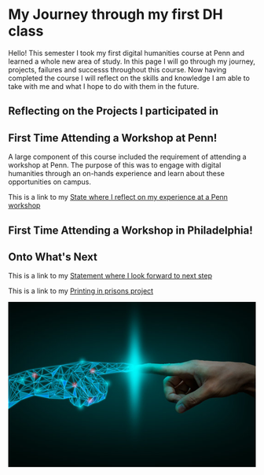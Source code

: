 # My Journey through my first DH class

Hello! This semester I took my first digital humanities course at Penn and learned a whole new area of study. In this page I will go through my journey, projects, failures and successs throughout this course. Now having completed the course I will reflect on the skills and knowledge I am able to take with me and what I hope to do with them in the future. 

## Reflecting on the Projects I participated in 

## First Time Attending a Workshop at Penn!

A large component of this course included the requirement of attending a workshop at Penn. The purpose of this was to engage with digital humanities through an on-hands experience and learn about these opportunities on campus. 

This is a link to my [State where I reflect on my experience at a Penn workshop](reflectionpenn.md) 

## First Time Attending a Workshop in Philadelphia!

## Onto What's Next 

This is a link to my [Statement where I look forward to next step](lookingforward.md)

This is a link to my [Printing in prisons project](https://printinginprisons.org/blog/merchanc/) 

![example image](example.jpg)
